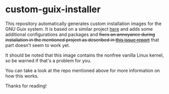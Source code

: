 # custom-guix-installer

This repository automatically generates custom installation images for the GNU Guix system. It is based on a similar project [here](https://github.com/SystemCrafters/guix-installer) and adds some additional configurations and packages and ~~fixes an annoyance during installation in the mentioned project as described in [this issue report](https://github.com/SystemCrafters/guix-installer/issues/7)~~ that part doesn't seem to work yet.

It should be noted that this image contains the nonfree vanilla Linux kernel, so be warned if that's a problem for you.


You can take a look at the repo mentioned above for more information on how this works.


Thanks for reading!
